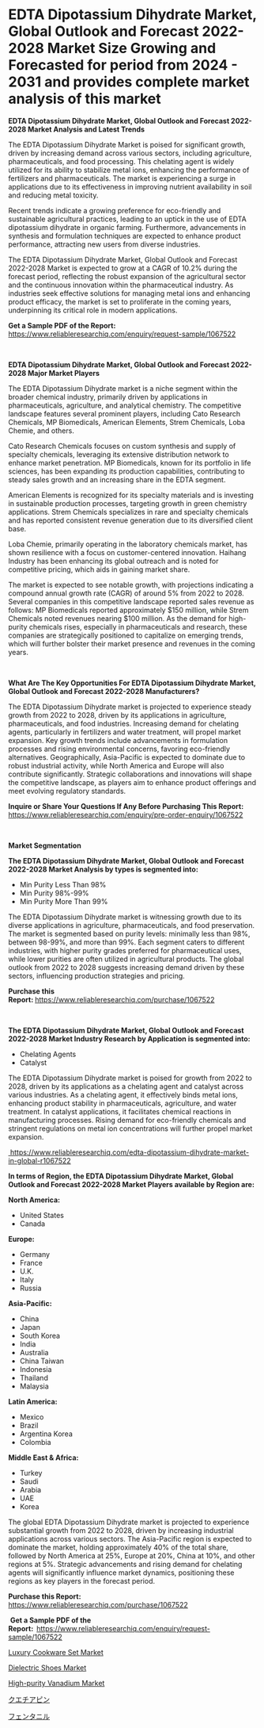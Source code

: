 <p><h1>EDTA Dipotassium Dihydrate Market, Global Outlook and Forecast 2022-2028 Market Size Growing and Forecasted for period from 2024 - 2031 and provides complete market analysis of this market</h1></p><p><strong>EDTA Dipotassium Dihydrate Market, Global Outlook and Forecast 2022-2028 Market Analysis and Latest Trends</strong></p>
<p><p>The EDTA Dipotassium Dihydrate Market is poised for significant growth, driven by increasing demand across various sectors, including agriculture, pharmaceuticals, and food processing. This chelating agent is widely utilized for its ability to stabilize metal ions, enhancing the performance of fertilizers and pharmaceuticals. The market is experiencing a surge in applications due to its effectiveness in improving nutrient availability in soil and reducing metal toxicity.</p><p>Recent trends indicate a growing preference for eco-friendly and sustainable agricultural practices, leading to an uptick in the use of EDTA dipotassium dihydrate in organic farming. Furthermore, advancements in synthesis and formulation techniques are expected to enhance product performance, attracting new users from diverse industries.</p><p>The EDTA Dipotassium Dihydrate Market, Global Outlook and Forecast 2022-2028 Market is expected to grow at a CAGR of 10.2% during the forecast period, reflecting the robust expansion of the agricultural sector and the continuous innovation within the pharmaceutical industry. As industries seek effective solutions for managing metal ions and enhancing product efficacy, the market is set to proliferate in the coming years, underpinning its critical role in modern applications.</p></p>
<p><strong>Get a Sample PDF of the Report:&nbsp;</strong> <a href="https://www.reliableresearchiq.com/enquiry/request-sample/1067522">https://www.reliableresearchiq.com/enquiry/request-sample/1067522</a></p>
<p>&nbsp;</p>
<p><strong>EDTA Dipotassium Dihydrate Market, Global Outlook and Forecast 2022-2028 Major Market Players</strong></p>
<p><p>The EDTA Dipotassium Dihydrate market is a niche segment within the broader chemical industry, primarily driven by applications in pharmaceuticals, agriculture, and analytical chemistry. The competitive landscape features several prominent players, including Cato Research Chemicals, MP Biomedicals, American Elements, Strem Chemicals, Loba Chemie, and others. </p><p>Cato Research Chemicals focuses on custom synthesis and supply of specialty chemicals, leveraging its extensive distribution network to enhance market penetration. MP Biomedicals, known for its portfolio in life sciences, has been expanding its production capabilities, contributing to steady sales growth and an increasing share in the EDTA segment.</p><p>American Elements is recognized for its specialty materials and is investing in sustainable production processes, targeting growth in green chemistry applications. Strem Chemicals specializes in rare and specialty chemicals and has reported consistent revenue generation due to its diversified client base.</p><p>Loba Chemie, primarily operating in the laboratory chemicals market, has shown resilience with a focus on customer-centered innovation. Haihang Industry has been enhancing its global outreach and is noted for competitive pricing, which aids in gaining market share.</p><p>The market is expected to see notable growth, with projections indicating a compound annual growth rate (CAGR) of around 5% from 2022 to 2028. Several companies in this competitive landscape reported sales revenue as follows: MP Biomedicals reported approximately $150 million, while Strem Chemicals noted revenues nearing $100 million. As the demand for high-purity chemicals rises, especially in pharmaceuticals and research, these companies are strategically positioned to capitalize on emerging trends, which will further bolster their market presence and revenues in the coming years.</p></p>
<p>&nbsp;</p>
<p><strong>What Are The Key Opportunities For EDTA Dipotassium Dihydrate Market, Global Outlook and Forecast 2022-2028 Manufacturers?</strong></p>
<p><p>The EDTA Dipotassium Dihydrate market is projected to experience steady growth from 2022 to 2028, driven by its applications in agriculture, pharmaceuticals, and food industries. Increasing demand for chelating agents, particularly in fertilizers and water treatment, will propel market expansion. Key growth trends include advancements in formulation processes and rising environmental concerns, favoring eco-friendly alternatives. Geographically, Asia-Pacific is expected to dominate due to robust industrial activity, while North America and Europe will also contribute significantly. Strategic collaborations and innovations will shape the competitive landscape, as players aim to enhance product offerings and meet evolving regulatory standards.</p></p>
<p><strong>Inquire or Share Your Questions If Any Before Purchasing This Report:</strong> <a href="https://www.reliableresearchiq.com/enquiry/pre-order-enquiry/1067522">https://www.reliableresearchiq.com/enquiry/pre-order-enquiry/1067522</a></p>
<p>&nbsp;</p>
<p><strong>Market Segmentation</strong></p>
<p><strong>The EDTA Dipotassium Dihydrate Market, Global Outlook and Forecast 2022-2028 Market Analysis by types is segmented into:</strong></p>
<p><ul><li>Min Purity Less Than 98%</li><li>Min Purity 98%-99%</li><li>Min Purity More Than 99%</li></ul></p>
<p><p>The EDTA Dipotassium Dihydrate market is witnessing growth due to its diverse applications in agriculture, pharmaceuticals, and food preservation. The market is segmented based on purity levels: minimally less than 98%, between 98-99%, and more than 99%. Each segment caters to different industries, with higher purity grades preferred for pharmaceutical uses, while lower purities are often utilized in agricultural products. The global outlook from 2022 to 2028 suggests increasing demand driven by these sectors, influencing production strategies and pricing.</p></p>
<p><strong>Purchase this Report:&nbsp;</strong><a href="https://www.reliableresearchiq.com/purchase/1067522">https://www.reliableresearchiq.com/purchase/1067522</a></p>
<p>&nbsp;</p>
<p><strong>The EDTA Dipotassium Dihydrate Market, Global Outlook and Forecast 2022-2028 Market Industry Research by Application is segmented into:</strong></p>
<p><ul><li>Chelating Agents</li><li>Catalyst</li></ul></p>
<p><p>The EDTA Dipotassium Dihydrate market is poised for growth from 2022 to 2028, driven by its applications as a chelating agent and catalyst across various industries. As a chelating agent, it effectively binds metal ions, enhancing product stability in pharmaceuticals, agriculture, and water treatment. In catalyst applications, it facilitates chemical reactions in manufacturing processes. Rising demand for eco-friendly chemicals and stringent regulations on metal ion concentrations will further propel market expansion.</p></p>
<p><a href="https://www.reliableresearchiq.com/edta-dipotassium-dihydrate-market-in-global-r1067522">&nbsp;https://www.reliableresearchiq.com/edta-dipotassium-dihydrate-market-in-global-r1067522</a></p>
<p><strong>In terms of Region, the EDTA Dipotassium Dihydrate Market, Global Outlook and Forecast 2022-2028 Market Players available by Region are:</strong></p>
<p>
    <p> <strong> North America: </strong>
        <ul>
            <li>United States</li>
            <li>Canada</li>
        </ul>
        </p> 
    <p> <strong> Europe: </strong>
        <ul>
            <li>Germany</li>
            <li>France</li>
            <li>U.K.</li>
            <li>Italy</li>
            <li>Russia</li>
        </ul>
        </p> 
    <p> <strong> Asia-Pacific: </strong>
        <ul>
            <li>China</li>
            <li>Japan</li>
            <li>South Korea</li>
            <li>India</li>
            <li>Australia</li>
            <li>China Taiwan</li>
            <li>Indonesia</li>
            <li>Thailand</li>
            <li>Malaysia</li>
        </ul>
        </p> 
    <p> <strong> Latin America: </strong>
        <ul>
            <li>Mexico</li>
            <li>Brazil</li>
            <li>Argentina Korea</li>
            <li>Colombia</li>
        </ul>
        </p> 
    <p> <strong> Middle East & Africa: </strong>
        <ul>
            <li>Turkey</li>
            <li>Saudi</li>
            <li>Arabia</li>
            <li>UAE</li>
            <li>Korea</li>
        </ul>
    </p>
    </p>
<p><p>The global EDTA Dipotassium Dihydrate market is projected to experience substantial growth from 2022 to 2028, driven by increasing industrial applications across various sectors. The Asia-Pacific region is expected to dominate the market, holding approximately 40% of the total share, followed by North America at 25%, Europe at 20%, China at 10%, and other regions at 5%. Strategic advancements and rising demand for chelating agents will significantly influence market dynamics, positioning these regions as key players in the forecast period.</p></p>
<p><strong>Purchase this Report: </strong><a href="https://www.reliableresearchiq.com/purchase/1067522">https://www.reliableresearchiq.com/purchase/1067522</a></p>
<p>&nbsp;<strong>Get a Sample PDF of the Report:&nbsp;&nbsp;</strong><a href="https://www.reliableresearchiq.com/enquiry/request-sample/1067522">https://www.reliableresearchiq.com/enquiry/request-sample/1067522</a></p>
<p><strong></strong></p>
<p><p><a href="https://medium.com/@v8581137/luxury-cookware-set-market-a-global-and-regional-analysis-focus-on-region-country-level-06a688df2525">Luxury Cookware Set Market</a></p><p><a href="https://medium.com/@v8581137/global-dielectric-shoes-market-analysis-trends-forecasts-and-growth-opportunities-2024-2031-bf3e273e91b5">Dielectric Shoes Market</a></p><p><a href="https://issuu.com/reportprime-2/docs/high-purity-vanadium-market-size-20_5bd1e98364d9c9">High-purity Vanadium Market</a></p><p><a href="https://medium.com/@mariek11927/%E3%82%B0%E3%83%AD%E3%83%BC%E3%83%90%E3%83%AB%E3%81%AA%E3%82%AF%E3%82%A8%E3%83%81%E3%82%A2%E3%83%94%E3%83%B3%E5%B8%82%E5%A0%B4%E3%81%AE%E6%A9%9F%E4%BC%9A%E3%81%A82024%E5%B9%B4%E3%81%8B%E3%82%892031%E5%B9%B4%E3%81%BE%E3%81%A7%E3%81%AE%E4%BA%88%E6%B8%AC-9ef4c3676265">クエチアピン</a></p><p><a href="https://medium.com/@mariek11927/%E3%83%95%E3%82%A7%E3%83%B3%E3%82%BF%E3%83%8B%E3%83%AB%E5%B8%82%E5%A0%B4%E3%81%AE%E6%A6%82%E8%A6%81-2024%E5%B9%B4%E3%81%8B%E3%82%892031%E5%B9%B4%E3%81%BE%E3%81%A7%E3%81%AE%E4%B8%96%E7%95%8C%E5%B8%82%E5%A0%B4%E3%81%AE%E5%8B%95%E5%90%91%E3%81%A8%E5%B0%86%E6%9D%A5%E3%81%AE%E5%B1%95%E6%9C%9B-b5b9df932f15">フェンタニル</a></p></p>